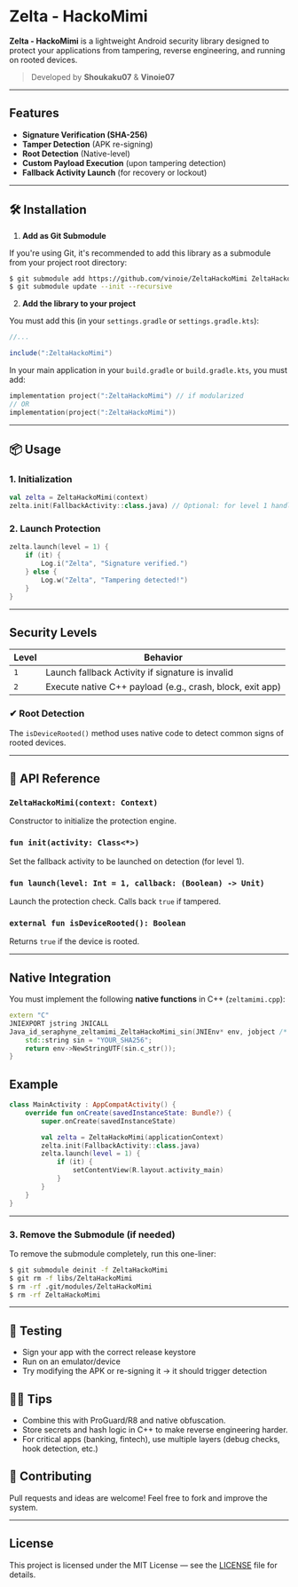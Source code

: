 # Zelta - HackoMimi

**Zelta - HackoMimi** is a lightweight Android security library designed to protect your applications from tampering, reverse engineering, and running on rooted devices.

> Developed by **Shoukaku07** & **Vinoie07**

---

## Features

- **Signature Verification (SHA-256)**
- **Tamper Detection** (APK re-signing)
- **Root Detection** (Native-level)
- **Custom Payload Execution** (upon tampering detection)
- **Fallback Activity Launch** (for recovery or lockout)

---

## 🛠️ Installation

1. **Add as Git Submodule**

If you're using Git, it's recommended to add this library as a submodule from your project root directory:

```bash
$ git submodule add https://github.com/vinoie/ZeltaHackoMimi ZeltaHackoMimi
$ git submodule update --init --recursive
```

2. **Add the library to your project**

You must add this (in your `settings.gradle` or `settings.gradle.kts`):

```gradle
//...

include(":ZeltaHackoMimi")
```

In your main application in your `build.gradle` or `build.gradle.kts`, you must add:

```kotlin
implementation project(":ZeltaHackoMimi") // if modularized
// OR
implementation(project(":ZeltaHackoMimi"))
```

---

## 📦 Usage

### 1. **Initialization**

```kotlin
val zelta = ZeltaHackoMimi(context)
zelta.init(FallbackActivity::class.java) // Optional: for level 1 handling
```

### 2. **Launch Protection**

```kotlin
zelta.launch(level = 1) {
    if (it) {
        Log.i("Zelta", "Signature verified.")
    } else {
        Log.w("Zelta", "Tampering detected!")
    }
}
```

---

## Security Levels

| Level | Behavior |
|-------|----------|
| `1`   | Launch fallback Activity if signature is invalid |
| `2`   | Execute native C++ payload (e.g., crash, block, exit app) |

### ✔ Root Detection
The `isDeviceRooted()` method uses native code to detect common signs of rooted devices.

---

## 🔧 API Reference

### `ZeltaHackoMimi(context: Context)`
Constructor to initialize the protection engine.

### `fun init(activity: Class<*>)`
Set the fallback activity to be launched on detection (for level 1).

### `fun launch(level: Int = 1, callback: (Boolean) -> Unit)`
Launch the protection check. Calls back `true` if tampered.

### `external fun isDeviceRooted(): Boolean`
Returns `true` if the device is rooted.

---

## Native Integration

You must implement the following **native functions** in C++ (`zeltamimi.cpp`):

```cpp
extern "C"
JNIEXPORT jstring JNICALL
Java_id_seraphyne_zeltamimi_ZeltaHackoMimi_sin(JNIEnv* env, jobject /* this */) {
    std::string sin = "YOUR_SHA256";
    return env->NewStringUTF(sin.c_str());
}
```

## Example

```kotlin
class MainActivity : AppCompatActivity() {
    override fun onCreate(savedInstanceState: Bundle?) {
        super.onCreate(savedInstanceState)

        val zelta = ZeltaHackoMimi(applicationContext)
        zelta.init(FallbackActivity::class.java)
        zelta.launch(level = 1) {
            if (it) {
                setContentView(R.layout.activity_main)
            }
        }
    }
}
```

---

### 3. Remove the Submodule (if needed)

To remove the submodule completely, run this one-liner:

```bash
$ git submodule deinit -f ZeltaHackoMimi
$ git rm -f libs/ZeltaHackoMimi
$ rm -rf .git/modules/ZeltaHackoMimi
$ rm -rf ZeltaHackoMimi
```

---

## 🧪 Testing

- Sign your app with the correct release keystore
- Run on an emulator/device
- Try modifying the APK or re-signing it → it should trigger detection

## 🧙‍♂️ Tips

- Combine this with ProGuard/R8 and native obfuscation.
- Store secrets and hash logic in C++ to make reverse engineering harder.
- For critical apps (banking, fintech), use multiple layers (debug checks, hook detection, etc.)

## 🤝 Contributing

Pull requests and ideas are welcome! Feel free to fork and improve the system.

---

## License

This project is licensed under the MIT License — see the [LICENSE](./LICENSE) file for details.

